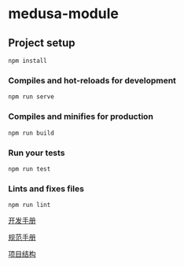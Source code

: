 # medusa-module

## Project setup
```
npm install
```

### Compiles and hot-reloads for development
```
npm run serve
```

### Compiles and minifies for production
```
npm run build
```

### Run your tests
```
npm run test
```

### Lints and fixes files
```
npm run lint
```

[开发手册](/doc/开发手册.md)

[规范手册](/doc/规范手册.md)

[项目结构](/doc/项目结构.md)

